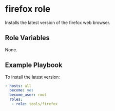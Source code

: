 # firefox role

Installs the latest version of the firefox web browser.


## Role Variables

None.

## Example Playbook

To install the latest version:

```yaml
- hosts: all
  become: yes
  become_user: root
  roles:
   - role: tools/firefox
```
